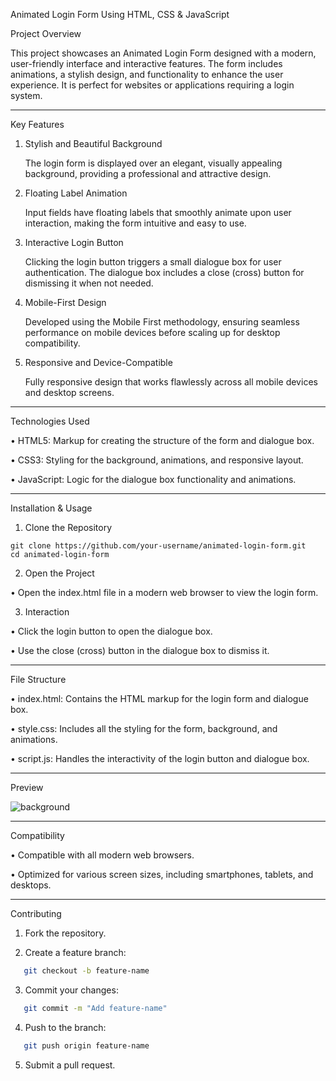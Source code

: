 Animated Login Form Using HTML, CSS & JavaScript

Project Overview

This project showcases an Animated Login Form designed with a modern, user-friendly interface and interactive features. The form includes animations, a stylish design, and functionality to enhance the user experience. It is perfect for websites or applications requiring a login system.
________________________________________
Key Features
1.	Stylish and Beautiful Background

      The login form is displayed over an elegant, visually appealing background, providing a professional and attractive design.
2.	Floating Label Animation
   
      Input fields have floating labels that smoothly animate upon user interaction, making the form intuitive and easy to use.
3.	Interactive Login Button
   
      Clicking the login button triggers a small dialogue box for user authentication.
  	  The dialogue box includes a close (cross) button for dismissing it when not needed.
5.	Mobile-First Design

      Developed using the Mobile First methodology, ensuring seamless performance on mobile devices before scaling up for desktop compatibility.
6.	Responsive and Device-Compatible
   
      Fully responsive design that works flawlessly across all mobile devices and desktop screens.
________________________________________
Technologies Used

•	HTML5: Markup for creating the structure of the form and dialogue box.

•	CSS3: Styling for the background, animations, and responsive layout.

•	JavaScript: Logic for the dialogue box functionality and animations.
________________________________________
Installation & Usage
1. Clone the Repository
```
git clone https://github.com/your-username/animated-login-form.git
cd animated-login-form
```
2. Open the Project
   
•	Open the index.html file in a modern web browser to view the login form.

3. Interaction

•	Click the login button to open the dialogue box.

•	Use the close (cross) button in the dialogue box to dismiss it.
________________________________________
File Structure

•	index.html: Contains the HTML markup for the login form and dialogue box.

•	style.css: Includes all the styling for the form, background, and animations.

•	script.js: Handles the interactivity of the login button and dialogue box.
________________________________________
Preview

 ![background](https://github.com/user-attachments/assets/0b440931-02f2-49ec-8083-b79ae8be47e1)


________________________________________
Compatibility

•	Compatible with all modern web browsers.

•	Optimized for various screen sizes, including smartphones, tablets, and desktops.
________________________________________
Contributing

1.	Fork the repository.
   
2.	Create a feature branch:
   ``` bash
      git checkout -b feature-name
```
3.	Commit your changes:
   ``` bash
      git commit -m "Add feature-name"
```
4.	Push to the branch:
   ``` bash
      git push origin feature-name
```
5.	Submit a pull request.
